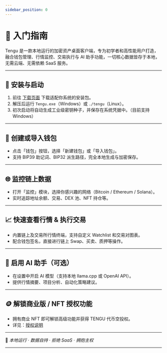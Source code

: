 ```yaml
---
sidebar_position: 0
---
```


# 📘 入门指南

Tengu 是一款本地运行的加密资产桌面客户端，专为初学者和高性能用户打造，融合钱包管理、行情监控、交易执行与 AI 助手功能，一切核心数据皆存于本地，无需云端、无需依赖 SaaS 服务。

---

## 🚀 安装与启动

1. 前往 [下载页面](./quickstart.md) 下载适配你系统的安装包。
2. 解压后运行 `Tengu.exe`（Windows）或 `./tengu`（Linux）。
3. 初次启动将自动生成工业级密钥种子，并保存在系统凭据中。（目前支持 Windows）

---

## 🔑 创建或导入钱包

- 点击「钱包」按钮，选择「新建钱包」或「导入钱包」。
- 支持 BIP39 助记词、BIP32 派生路径，完全本地生成与加密保存。

---

## 🌐 监控链上数据

- 打开「监控」模块，选择你感兴趣的网络（Bitcoin / Ethereum / Solana）。
- 实时追踪地址余额、交易、DEX 池、NFT 持仓等。

---

## 📈 快速查看行情 & 执行交易

- 内置链上及交易所行情终端，支持自定义 Watchlist 和交易对图表。
- 配合钱包签名，直接进行链上 Swap、买卖、质押等操作。

---

## 🧠 启用 AI 助手（可选）

- 在设置中开启 AI 模型（支持本地 llama.cpp 或 OpenAI API）。
- 提供行情摘要、项目分析、自动化策略建议。

---

## 🪙 解锁商业版 / NFT 授权功能

- 拥有商业 NFT 即可解锁高级功能并获得 TENGU 代币空投权。
- 详见：[授权说明](/license/dual_license)

---

📌 *本地运行 · 数据自持 · 拒绝 SaaS · 拥抱主权*

---

